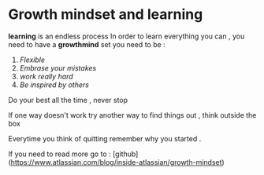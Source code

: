 # Growth mindset and learning 
**learning** is an endless process 
In order to learn everything you can , you need to have a **growthmind** set 
you need to be :



1. *Flexible*
2. *Embrase your mistakes* 
3. *work really hard*
4. *Be inspired by others*



Do your best all the time , never stop


If one way doesn't work try another way to find things out , think outside the box


Everytime you think of quitting remember why you started .


If you need to read more go to :
[github] (https://www.atlassian.com/blog/inside-atlassian/growth-mindset)
